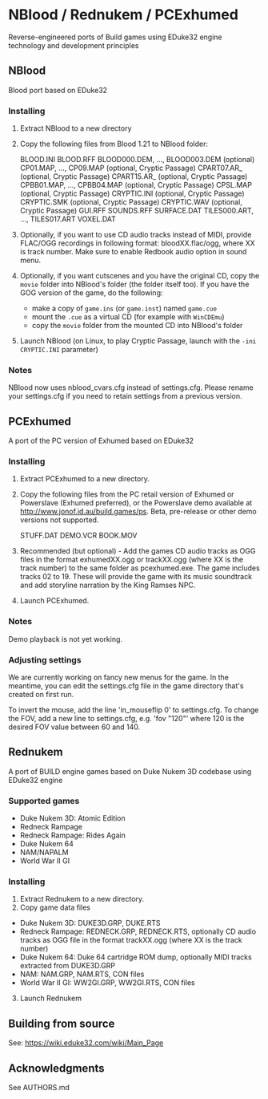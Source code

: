 # NBlood / Rednukem / PCExhumed
Reverse-engineered ports of Build games using EDuke32 engine technology and development principles

## NBlood
Blood port based on EDuke32

### Installing
1. Extract NBlood to a new directory
2. Copy the following files from Blood 1.21 to NBlood folder:

   BLOOD.INI
   BLOOD.RFF
   BLOOD000.DEM, ..., BLOOD003.DEM (optional)
   CP01.MAP, ..., CP09.MAP (optional, Cryptic Passage)
   CPART07.AR_ (optional, Cryptic Passage)
   CPART15.AR_ (optional, Cryptic Passage)
   CPBB01.MAP, ..., CPBB04.MAP (optional, Cryptic Passage)
   CPSL.MAP (optional, Cryptic Passage)
   CRYPTIC.INI (optional, Cryptic Passage)
   CRYPTIC.SMK (optional, Cryptic Passage)
   CRYPTIC.WAV (optional, Cryptic Passage)
   GUI.RFF
   SOUNDS.RFF
   SURFACE.DAT
   TILES000.ART, ..., TILES017.ART
   VOXEL.DAT

3. Optionally, if you want to use CD audio tracks instead of MIDI, provide FLAC/OGG recordings in following format: bloodXX.flac/ogg, where XX is track number. Make sure to enable Redbook audio option in sound menu.
4. Optionally, if you want cutscenes and you have the original CD, copy the `movie` folder into NBlood's folder (the folder itself too).
If you have the GOG version of the game, do the following:
   * make a copy of `game.ins` (or `game.inst`) named `game.cue`
   * mount the `.cue` as a virtual CD (for example with `WinCDEmu`)
   * copy the `movie` folder from the mounted CD into NBlood's folder
5. Launch NBlood (on Linux, to play Cryptic Passage, launch with the `-ini CRYPTIC.INI` parameter)

### Notes
NBlood now uses nblood_cvars.cfg instead of settings.cfg. Please rename your settings.cfg if you need to retain settings from a previous version.

## PCExhumed
A port of the PC version of Exhumed based on EDuke32

### Installing
1. Extract PCExhumed to a new directory.
2. Copy the following files from the PC retail version of Exhumed or Powerslave (Exhumed preferred), or the Powerslave demo available at http://www.jonof.id.au/build.games/ps. Beta, pre-release or other demo versions not supported.

   STUFF.DAT
   DEMO.VCR
   BOOK.MOV

3. Recommended (but optional) - Add the games CD audio tracks as OGG files in the format exhumedXX.ogg or trackXX.ogg (where XX is the track number) to the same folder as
   pcexhumed.exe. The game includes tracks 02 to 19.
   These will provide the game with its music soundtrack and add storyline narration by the King Ramses NPC.

4. Launch PCExhumed.

### Notes
Demo playback is not yet working.

### Adjusting settings
We are currently working on fancy new menus for the game. In the meantime, you can edit the settings.cfg file in the game directory that's created on first run.

To invert the mouse, add the line 'in_mouseflip 0' to settings.cfg.
To change the FOV, add a new line to settings.cfg, e.g. 'fov "120"' where 120 is the desired FOV value between 60 and 140.

## Rednukem
A port of BUILD engine games based on Duke Nukem 3D codebase using EDuke32 engine

### Supported games

* Duke Nukem 3D: Atomic Edition
* Redneck Rampage
* Redneck Rampage: Rides Again
* Duke Nukem 64
* NAM/NAPALM
* World War II GI

### Installing
1. Extract Rednukem to a new directory.
2. Copy game data files
* Duke Nukem 3D: DUKE3D.GRP, DUKE.RTS
* Redneck Rampage: REDNECK.GRP, REDNECK.RTS, optionally CD audio tracks as OGG file in the format trackXX.ogg (where XX is the track number)
* Duke Nukem 64: Duke 64 cartridge ROM dump, optionally MIDI tracks extracted from DUKE3D.GRP
* NAM: NAM.GRP, NAM.RTS, CON files
* World War II GI: WW2GI.GRP, WW2GI.RTS, CON files
3. Launch Rednukem

## Building from source
See: https://wiki.eduke32.com/wiki/Main_Page

## Acknowledgments
  See AUTHORS.md
